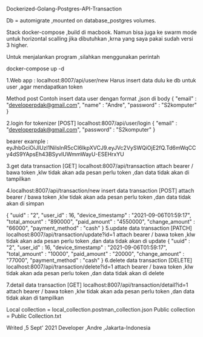Dockerized-Golang-Postgres-API-Transaction

Db = automigrate ,mounted on database_postgres volumes.

Stack docker-compose ,build di macbook. 
Namun bisa juga ke swarm mode untuk horizontal scalling jika dibutuhkan ,krna yang saya pakai sudah versi 3 higher.

Untuk menjalankan program ,silahkan menggunakan perintah

docker-compose up -d


1.Web app : localhost:8007/api/user/new 
Harus insert data dulu ke db untuk user ,agar mendapatkan token 

Method post 
Contoh insert data user dengan format ,json di body 
{
"email" : "developerpdak@gmail.com",
"name" : "Andre",
"password" : "S2komputer"
}

2.login for tokenizer [POST]
localhost:8007/api/user/login
{
"email" : "developerpdak@gmail.com",
"password" : "S2komputer"
}

bearer example : eyJhbGciOiJIUzI1NiIsInR5cCI6IkpXVCJ9.eyJVc2VySWQiOjE2fQ.Td6mWqCCy4dS9YApsEh43BSyvlUWmmWayU-ESEHrxYU

3.get data transaction [GET]
localhost:8007/api/transaction
attach bearer / bawa token ,klw tidak akan ada pesan perlu token ,dan data tidak akan di tampilkan


4.localhost:8007/api/transaction/new
insert data transaction [POST]
attach bearer / bawa token ,klw tidak akan ada pesan perlu token ,dan data tidak akan di simpan

{
"uuid" : "2",
"user_id" : 16,
"device_timestamp" : "2021-09-06T01:59:17",
"total_amount" : "890000",
"paid_amount" : "4550000",
"change_amount" : "66000",
"payment_method" : "cash"
}
5.update data transaction [PATCH]
localhost:8007/api/transaction/update?id=1
attach bearer / bawa token ,klw tidak akan ada pesan perlu token ,dan data tidak akan di update
{
"uuid" : "2",
"user_id" : 16,
"device_timestamp" : "2021-09-06T01:59:17",
"total_amount" : "10000",
"paid_amount" : "20000",
"change_amount" : "77000",
"payment_method" : "cash"
}
6.delete data transaction [DELETE]
localhost:8007/api/transaction/delete?id=1
attach bearer / bawa token ,klw tidak akan ada pesan perlu token ,dan data tidak akan di delete

7.detail data transaction [GET]
localhost:8007/api/transaction/detail?id=1
attach bearer / bawa token ,klw tidak akan ada pesan perlu token ,dan data tidak akan di tampilkan

Local collection = local_collection.postman_collection.json
Public collection = Public Collection.txt

Writed ,5 Sept' 2021
Developer ,Andre ,Jakarta-Indonesia
